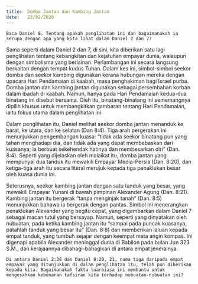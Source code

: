 ```yaml
---
title:  Domba Jantan dan Kambing Jantan
date:   23/02/2020
---
```


`Baca Daniel 8. Tentang apakah penglihatan ini dan bagaimanakah ia serupa dengan apa yang kita lihat dalam Daniel 2 dan 7?`

Sama seperti dalam Daniel 2 dan 7, di sini, kita diberikan satu lagi penglihatan tentang kebangkitan dan kejatuhan empayar dunia, walaupun dengan simbolisma yang berlainan. Perlambangan ini secara langsung berkaitan dengan tempat kudus Tuhan. Dalam kes ini, simbol-simbol seekor domba dan seekor kambing digunakan kerana hubungan mereka dengan upacara Hari Pendamaian di kaabah, masa penghakiman bagi Israel purba. Domba jantan dan kambing jantan digunakan sebagai persembahan korban dalam ibadah di kaabah. Namun, hanya pada Hari Pendamaian kedua-dua binatang ini disebut bersama. Oleh itu, binatang-binatang  ini sememangnya dipilih khusus untuk membangkitkan gambaran tentang Hari Pendamaian, iaitu fokus utama dalam penglihatan ini.

Dalam penglihatan itu, Daniel melihat seekor domba jantan menanduk ke barat, ke utara, dan ke selatan (Dan 8:4). Tiga arah pergerakan ini menunjukkan pengembangan kuasa: “tidak ada seekor binatang pun yang tahan menghadapi dia, dan tidak ada yang dapat membebaskan dari kuasanya; ia berbuat sekehendak hatinya dan membesarkan diri” (Dan. 8:4). Seperti yang dijelaskan oleh malaikat itu, domba jantan yang mempunyai dua tanduk itu mewakili Empayar Media-Persia (Dan. 8:20), dan ketiga-tiga arah itu secara literal merujuk kepada tiga penaklukan besar oleh kuasa dunia ini.

Seterusnya, seekor kambing jantan dengan satu tanduk yang besar, yang mewakili Empayar Yunani di bawah pimpinan Alexander Agung (Dan. 8:21). Kambing jantan itu bergerak “tanpa menginjak tanah” (Dan. 8:5) menunjukkan bahawa ia bergerak dengan pantas. Simbol ini menerangkan penaklukan Alexander yang begitu cepat, yang digambarkan dalam Daniel 7 sebagai macan tutul yang bersayap. Namun, seperti yang dinyatakan oleh nubuatan, pada ketika kambing jantan itu “sampai pada puncak kuasanya, patahlah tanduk yang besar itu” (Dan. 8:8) dan memberikan laluan kepada empat tanduk, yang tumbuh sejajar dengan keempat mata angin kompas. Ini digenapi apabila Alexander meninggal dunia di Babilon pada bulan Jun 323 S.M., dan kerajaannya dibahagi-bahagikan di antara empat jeneralnya.

`Di antara Daniel 2:38 dan Daniel 8:20, 21, nama tiga daripada empat empayar yang ditunjukkan di dalam penglihatan itu, telah pun diberikan kepada kita. Bagaimanakah fakta luarbiasa ini membantu untuk mengesahkan kebenaran tafsiran kita terhadap nubuatan-nubuatan ini?`